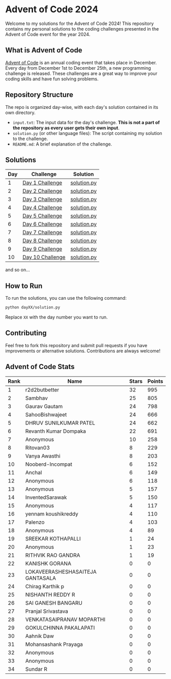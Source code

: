 # Advent of Code 2024

Welcome to my solutions for the Advent of Code 2024! This repository contains my personal solutions to the coding challenges presented in the Advent of Code event for the year 2024.

## What is Advent of Code

[Advent of Code](https://adventofcode.com/) is an annual coding event that takes place in December. Every day from December 1st to December 25th, a new programming challenge is released. These challenges are a great way to improve your coding skills and have fun solving problems.

## Repository Structure

The repo is organized day-wise, with each day's solution contained in its own directory.

- `input.txt`: The input data for the day's challenge. **This is not a part of the repository as every user gets their own input**.
- `solution.py` (or other language files): The script containing my solution to the challenge.
- `README.md`: A brief explanation of the challenge.
## Solutions

| Day | Challenge | Solution |
| --- | --------- | -------- |
| 1   | [Day 1 Challenge](https://adventofcode.com/2024/day/1) | [solution.py](./day01/day1.py) |
| 2   | [Day 2 Challenge](https://adventofcode.com/2024/day/2) | [solution.py](./day02/day2.py) |
| 3   | [Day 3 Challenge](https://adventofcode.com/2024/day/3) | [solution.py](./day03/day3.py) |
| 4   | [Day 4 Challenge](https://adventofcode.com/2024/day/4) | [solution.py](./day04/day4.py) |
| 5   | [Day 5 Challenge](https://adventofcode.com/2024/day/5) | [solution.py](./day05/day5.py) |
| 6   | [Day 6 Challenge](https://adventofcode.com/2024/day/6) | [solution.py](./day06/day6.py) |
| 7   | [Day 7 Challenge](https://adventofcode.com/2024/day/7) | [solution.py](./day07/day7.py) |
| 8   | [Day 8 Challenge](https://adventofcode.com/2024/day/8) | [solution.py](./day08/day8.py) |
| 9   | [Day 9 Challenge](https://adventofcode.com/2024/day/9) | [solution.py](./day09/day9.py) |
| 10   | [Day 10 Challenge](https://adventofcode.com/2024/day/10) | [solution.py](./day10/day10.py) |

and so on...

## How to Run

To run the solutions, you can use the following command:

```bash
python dayXX/solution.py
```

Replace `XX` with the day number you want to run.

## Contributing
Feel free to fork this repository and submit pull requests if you have improvements or alternative solutions. Contributions are always welcome!


<!-- AOC-STATS-START -->
## Advent of Code Stats

| Rank | Name | Stars | Points |
|------|------|-------|--------|
| 1 | r2d2butbetter | 32 | 995 |
| 2 | Sambhav | 25 | 805 |
| 3 | Gaurav Gautam | 24 | 798 |
| 4 | SahooBishwajeet | 24 | 666 |
| 5 | DHRUV SUNILKUMAR PATEL | 24 | 662 |
| 6 | Revanth Kumar Dompaka | 22 | 691 |
| 7 | Anonymous | 10 | 258 |
| 8 | Ritovan03 | 8 | 229 |
| 9 | Vanya Awasthi  | 8 | 203 |
| 10 | Nooberd-Incompat | 6 | 152 |
| 11 | Anchal | 6 | 149 |
| 12 | Anonymous | 6 | 118 |
| 13 | Anonymous | 5 | 157 |
| 14 | InventedSarawak | 5 | 150 |
| 15 | Anonymous | 4 | 117 |
| 16 | yennam koushikreddy | 4 | 110 |
| 17 | Palenzo | 4 | 103 |
| 18 | Anonymous | 4 | 89 |
| 19 | SREEKAR KOTHAPALLI | 1 | 24 |
| 20 | Anonymous | 1 | 23 |
| 21 | RITHVIK RAO GANDRA | 1 | 19 |
| 22 | KANISHK GORANA | 0 | 0 |
| 23 | LOKAVEERASHESHASAITEJA GANTASALA | 0 | 0 |
| 24 | Chirag Karthik p | 0 | 0 |
| 25 | NISHANTH REDDY R | 0 | 0 |
| 26 | SAI GANESH BANGARU | 0 | 0 |
| 27 | Pranjal Srivastava | 0 | 0 |
| 28 | VENKATASAIPRANAV MOPARTHI | 0 | 0 |
| 29 | GOKULCHINNA PAKALAPATI | 0 | 0 |
| 30 | Aahnik Daw | 0 | 0 |
| 31 | Mohansashank Prayaga | 0 | 0 |
| 32 | Anonymous | 0 | 0 |
| 33 | Anonymous | 0 | 0 |
| 34 | Sundar R | 0 | 0 |
<!-- AOC-STATS-END -->

